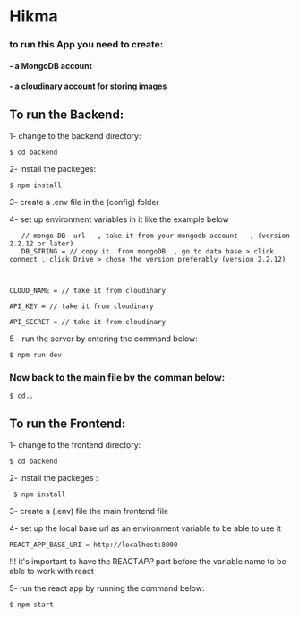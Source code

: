 # Hikma

### to run this App you need to create:

#### - a MongoDB account

#### - a cloudinary account for storing images

## To run the Backend:

1- change to the backend directory:

```
$ cd backend
```

2- install the packeges:

```
$ npm install
```

3- create a .env file in the (config) folder

4- set up environment variables in it like the example below

```
   // mongo DB  url   , take it from your mongodb account   , (version 2.2.12 or later)
   DB_STRING = // copy it  from mongoDB  , go to data base > click connect , click Drive > chose the version preferably (version 2.2.12)



CLOUD_NAME = // take it from cloudinary

API_KEY = // take it from cloudinary

API_SECRET = // take it from cloudinary
```

5 - run the server by entering the command below:

```
$ npm run dev
```

### Now back to the main file by the comman below:

```
$ cd..
```

## To run the Frontend:

1- change to the frontend directory:

```
$ cd backend
```

2- install the packeges :

```
 $ npm install
```

3- create a (.env) file the main frontend file

4- set up the local base url as an environment variable to be able to use it

```
REACT_APP_BASE_URI = http://localhost:8000
```

!!! it's important to have the REACT*APP* part before the variable name to be able to work with react

5- run the react app by running the command below:

```
$ npm start
```
